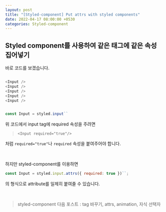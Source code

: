 ```yaml
---
layout: post
title: "[Styled-component] Put attrs with styled components"
date: 2022-04-17 08:00:00 +0530
categories: Styled-component
---
```


## Styled component를 사용하여 같은 태그에 같은 속성 집어넣기

바로 코드를 보겠습니다.

```javascript

<Input />
<Input />
<Input />
<Input />
<Input />


const Input = styled.input``
```

위 코드에서 input tag에 required 속성을 주려면

> `<Input required="true"/>`

처럼 `required="true"`나 `required` 속성을 붙여주어야 합니다.

<br>

하지만 styled-component를 이용하면

```javascript
const Input = styled.input.attrs({ required: true })``;
```

의 형식으로 attribute를 일제히 붙여줄 수 있습니다.

<br>

> styled-component 다음 포스트 : tag 바꾸기, attrs, animation, 자식 선택자
